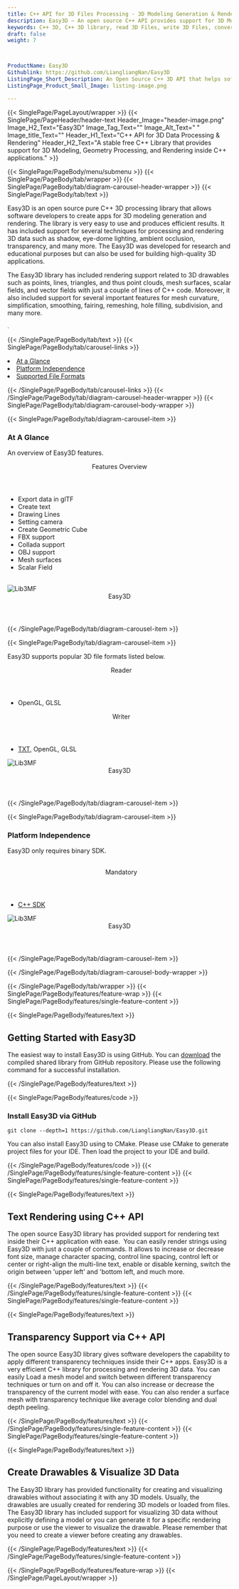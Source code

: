 ```yaml
---
title: C++ API for 3D Files Processing - 3D Modeling Generation & Rendering
description: Easy3D – An open source C++ API provides support for 3D Modeling generation, Geometry Processing, and Rendering via C++ library.
keywords: C++ 3D, C++ 3D library, read 3D Files, write 3D Files, convert 3D Files, Open Source 3D library, Render 3D files, Open Source Cpp Library, render 3D WebGL, 3D Modeling creation, read 3D Files Rendering, 3D Files Processing
draft: false
weight: 7



ProductName: Easy3D  
Githublink: https://github.com/LiangliangNan/Easy3D
ListingPage_Short_Description: An Open Source C++ 3D API that helps software developers to create apps for 3D modeling generation and rendering.
ListingPage_Product_Small_Image: listing-image.png 

---
```


{{< SinglePage/PageLayout/wrapper >}}
{{< SinglePage/PageHeader/header-text
Header_Image="header-image.png"
Image_H2_Text="Easy3D"
Image_Tag_Text=""
Image_Alt_Text=" "
Image_title_Text=""
Header_H1_Text="C++ API for 3D Data Processing & Rendering"
Header_H2_Text="A stable free C++ Library that provides support for 3D Modeling, Geometry Processing, and Rendering inside C++ applications." >}}

{{< SinglePage/PageBody/menu/submenu >}}
{{< SinglePage/PageBody/tab/wrapper >}}
{{< SinglePage/PageBody/tab/diagram-carousel-header-wrapper >}}
{{< SinglePage/PageBody/tab/text >}}



<p>Easy3D is an open source pure C++ 3D processing library that allows software developers to create apps for 3D modeling generation and rendering. The library is very easy to use and produces efficient results. It has included support for several techniques for processing and rendering 3D data such as shadow, eye-dome lighting, ambient occlusion, transparency, and many more. The Easy3D was developed for research and educational purposes but can also be used for building high-quality 3D applications.</p>
<p>The Easy3D library has included rendering support related to 3D drawables such as points, lines, triangles, and thus point clouds, mesh surfaces, scalar fields, and vector fields with just a couple of lines of C++ code. Moreover, it also included support for several important features for mesh curvature, simplification, smoothing, fairing, remeshing, hole filling, subdivision, and many more.</p>
<p><span style="font-size: 12.16px;">.</span></p>

{{< /SinglePage/PageBody/tab/text >}}
{{< SinglePage/PageBody/tab/carousel-links >}}

<li data-target="#diagramcarousel" data-slide-to="0"><a href="#">At a Glance</a></li>
<li data-target="#diagramcarousel" data-slide-to="2"><a href="#">Platform Independence</a></li>
<li data-target="#diagramcarousel" data-slide-to="1"><a class="activetab" href="#">Supported File Formats</a></li>


{{< /SinglePage/PageBody/tab/carousel-links >}}
{{< /SinglePage/PageBody/tab/diagram-carousel-header-wrapper >}}
{{< SinglePage/PageBody/tab/diagram-carousel-body-wrapper >}}

{{< SinglePage/PageBody/tab/diagram-carousel-item >}}
<h3>At A Glance</h3>
<p>An overview of Easy3D features.</p>
<div class="diagram1 d1-poi">
<div class="d1-row">
<div class="d1-col d1-right"><header>Features Overview</header>
<ul>
<li>Export data in glTF</li>
<li>Create text</li>
<li>Drawing Lines</li>
<li>Setting camera</li>
<li>Create Geometric Cube</li>
<li>FBX support</li>
<li>Collada support</li>
<li>OBJ support</li>
<li>Mesh surfaces</li>
<li>Scalar Field</li>
</ul>
</div>
<!--/left-->
<div class="d1-col d1-right"> </div>
</div>
<div class="d1-logo"><img class="bg-white" src='listing-image.png' alt="Lib3MF"><header>Easy3D</header><footer><small></small></footer></div>
<!--/logo--></div>
<!--/diagram1-->
{{< /SinglePage/PageBody/tab/diagram-carousel-item >}}

{{< SinglePage/PageBody/tab/diagram-carousel-item >}}
<p>Easy3D supports popular 3D file formats listed below.</p>
<div class="diagram1 d2  d1-poi">
<div class="d1-row">
<div class="d1-col d1-left"><header><i class="fa fa-arrows-v "> </i> Reader</header>
<ul>
<li>OpenGL, GLSL</li>
</ul>
</div>
<!--/left-->
<div class="d1-col d1-right"><header><i class="fa  fa-long-arrow-down"> </i> Writer</header>
<ul>
<li><a href="https://docs.fileformat.com/word-processing/txt/">TXT</a>, OpenGL, GLSL</li>
</ul>
</div>
<!--/right--></div>
<!--/row-->
<div class="d1-logo"><img class="bg-white" src='listing-image.png' alt="Lib3MF"><header>Easy3D</header><footer><small></small></footer></div>
<!--/logo--></div>
<!--/diagram2-->
{{< /SinglePage/PageBody/tab/diagram-carousel-item >}}

{{< SinglePage/PageBody/tab/diagram-carousel-item >}}
<h3>Platform Independence</h3>
<p>Easy3D only requires binary SDK.</p>
<div class="diagram1 d1-poi">
<div class="d1-row">
<div class="d1-col d1-left"> </div>
<div class="d1-col d1-right"><header><i class="fa fa-cubes"> </i> Mandatory</header>
<ul>
<li><a href="https://github.com/3MFConsortium/lib3mf/releases">C++ SDK</a></li>
</ul>
</div>
<!--/left
<div class="d1-col d1-right">&nbsp;</div> --> <!--/right--></div>
<!--/row-->
<div class="d1-logo"><img class="bg-white" src='listing-image.png' alt="Lib3MF"><header>Easy3D</header><footer><small></small></footer></div>
<!--/logo--></div>
<!--/diagram2 -->
{{< /SinglePage/PageBody/tab/diagram-carousel-item >}}

{{< /SinglePage/PageBody/tab/diagram-carousel-body-wrapper >}}

{{< /SinglePage/PageBody/tab/wrapper >}}
{{< SinglePage/PageBody/features/feature-wrap >}}
{{< SinglePage/PageBody/features/single-feature-content >}}

{{< SinglePage/PageBody/features/text >}}
<h2 class="h2title">Getting Started with Easy3D</h2>
<p>The easiest way to install Easy3D is using GitHub. You can <a href="https://github.com/LiangliangNan/Easy3D/archive/refs/heads/main.zip">download</a> the compiled shared library from GitHub repository. Please use the following command for a successful installation. </p>
{{< /SinglePage/PageBody/features/text >}}

{{< SinglePage/PageBody/features/code >}}
<h3><strong>Install Easy3D via GitHub</strong></h3>
<pre><code class="html">git clone --depth=1 https://github.com/LiangliangNan/Easy3D.git </code></pre>

<p>You can also install Easy3D using to CMake. Please use CMake to generate project files for your IDE. Then load the project to your IDE and build.</p>

{{< /SinglePage/PageBody/features/code >}}
{{< /SinglePage/PageBody/features/single-feature-content >}}
{{< SinglePage/PageBody/features/single-feature-content >}}

{{< SinglePage/PageBody/features/text >}}
<h2 class="h2title">Text Rendering using C++ API</h2>
<p>The open source Easy3D library has provided support for rendering text inside their C++ application with ease.  You can easily render strings using Easy3D with just a couple of commands. It allows to increase or decrease font size, manage character spacing, control line spacing, control left or center or right-align the multi-line text, enable or disable kerning, switch the origin between 'upper left' and 'bottom left, and much more.</p>

{{< /SinglePage/PageBody/features/text >}}
{{< /SinglePage/PageBody/features/single-feature-content >}}
{{< SinglePage/PageBody/features/single-feature-content >}}

{{< SinglePage/PageBody/features/text >}}
<h2 class="h2title">Transparency Support via C++ API</h2>
<p>The open source Easy3D library gives software developers the capability to apply different transparency techniques inside their C++ apps. Easy3D is a very efficient C++ library for processing and rendering 3D data. You can easily Load a mesh model and switch between different transparency techniques or turn on and off it. You can also increase or decrease the transparency of the current model with ease. You can also render a surface mesh with transparency technique like average color blending and dual depth peeling.</p>

{{< /SinglePage/PageBody/features/text >}}
{{< /SinglePage/PageBody/features/single-feature-content >}}
{{< SinglePage/PageBody/features/single-feature-content >}}

{{< SinglePage/PageBody/features/text >}}
<h2 class="h2title">Create Drawables & Visualize 3D Data</h2>
<p>The Easy3D library has provided functionality for creating and visualizing drawables without associating it with any 3D models. Usually, the drawables are usually created for rendering 3D models or loaded from files. The Easy3D library has included support for visualizing 3D data without explicitly defining a model or you can generate it for a specific rendering purpose or use the viewer to visualize the drawable. Please remember that you need to create a viewer before creating any drawables.</p>

{{< /SinglePage/PageBody/features/text >}}
{{< /SinglePage/PageBody/features/single-feature-content >}}

{{< /SinglePage/PageBody/features/feature-wrap >}}
{{< /SinglePage/PageLayout/wrapper >}}